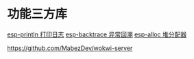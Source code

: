 # 功能三方库

[esp-println 打印日志](https://github.com/esp-rs/esp-println)
[esp-backtrace 异常回溯](https://github.com/esp-rs/esp-backtrace)
[esp-alloc 堆分配器](https://github.com/esp-rs/esp-alloc)
 
https://github.com/MabezDev/wokwi-server